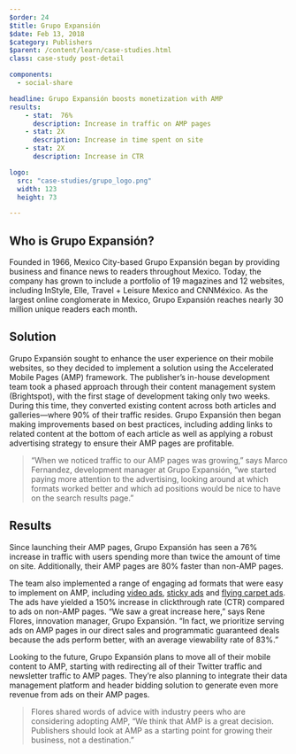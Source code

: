 ```yaml
---
$order: 24
$title: Grupo Expansión
$date: Feb 13, 2018
$category: Publishers
$parent: /content/learn/case-studies.html
class: case-study post-detail

components:
  - social-share

headline: Grupo Expansión boosts monetization with AMP
results:
    - stat:  76% 
      description: Increase in traffic on AMP pages
    - stat: 2X
      description: Increase in time spent on site
    - stat: 2X
      description: Increase in CTR

logo:
  src: "case-studies/grupo_logo.png"
  width: 123
  height: 73

---
```


## Who is Grupo Expansión?

<div class="img-right">
    <amp-img width="500" height="1015" layout="responsive" src="/static/img/case-studies/grupo_hero1_framed.png"></amp-img>
</div>

Founded in 1966, Mexico City-based Grupo Expansión began by providing business and finance news to readers throughout Mexico. Today, the company has grown to include a portfolio of 19 magazines and 12 websites, including InStyle, Elle, Travel + Leisure Mexico and CNNMéxico. As the largest online conglomerate in Mexico, Grupo Expansión reaches nearly 30 million unique readers each month.

## Solution

Grupo Expansión sought to enhance the user experience on their mobile websites, so they decided to implement a solution using the Accelerated Mobile Pages (AMP) framework. The publisher’s in-house development team took a phased approach through their content management system (Brightspot), with the first stage of development taking only two weeks. During this time, they converted existing content across both articles and galleries—where 90% of their traffic resides. Grupo Expansión then began making improvements based on best practices, including adding links to related content at the bottom of each article as well as applying a robust advertising strategy to ensure their AMP pages are profitable.

> “When we noticed traffic to our AMP pages was growing,” says Marco Fernandez, development manager at Grupo Expansión, “we started paying more attention to the advertising, looking around at which formats worked better and which ad positions would be nice to have on the search results page.”


## Results

<div class="img-left">
    <amp-img width="1198" height="2409" layout="responsive" src="/static/img/case-studies/grupo_hero2_framed.png"></amp-img>
</div>

Since launching their AMP pages, Grupo Expansión has seen a 76% increase in traffic with users spending more than twice the amount of time on site. Additionally, their AMP pages are 80% faster than non-AMP pages.

The team also implemented a range of engaging ad formats that were easy to implement on AMP, including [video ads](https://github.com/ampproject/amphtml/blob/master/extensions/amp-ad/amp-ad.md#serving-video-ads), [sticky ads](https://ampbyexample.com/components/amp-sticky-ad/) and [flying carpet ads](https://ampbyexample.com/components/amp-fx-flying-carpet/). The ads have yielded a 150% increase in clickthrough rate (CTR) compared to ads on non-AMP pages. “We saw a great increase here,” says Rene Flores, innovation manager, Grupo Expansión. “In fact, we prioritize serving ads on AMP pages in our direct sales and programmatic guaranteed deals because the ads perform better, with an average viewability rate of 83%.”

Looking to the future, Grupo Expansión plans to move all of their mobile content to AMP, starting with redirecting all of their Twitter traffic and newsletter traffic to AMP pages. They’re also planning to integrate their data management platform and header bidding solution to generate even more revenue from ads on their AMP pages. 

> Flores shared words of advice with industry peers who are considering adopting AMP, “We think that AMP is a great decision. Publishers should look at AMP as a starting point for growing their business, not a destination.” 

